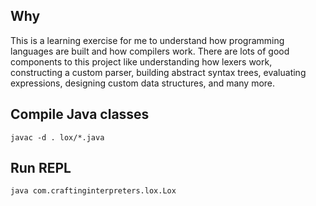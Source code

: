 ## Why
This is a learning exercise for me to understand how programming languages are built and how compilers work. There are lots of good components to this project like understanding how lexers work, constructing a custom parser, building abstract syntax trees, evaluating expressions, designing custom data structures, and many more.

## Compile Java classes
```
javac -d . lox/*.java
```

## Run REPL
```
java com.craftinginterpreters.lox.Lox
```
